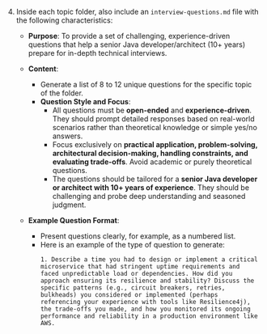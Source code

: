 4. Inside each topic folder, also include an `interview-questions.md` file with the following characteristics:

    *   **Purpose**: To provide a set of challenging, experience-driven questions that help a senior Java developer/architect (10+ years) prepare for in-depth technical interviews.

    *   **Content**:
        *   Generate a list of 8 to 12 unique questions for the specific topic of the folder.
        *   **Question Style and Focus**:
            *   All questions must be **open-ended** and **experience-driven**. They should prompt detailed responses based on real-world scenarios rather than theoretical knowledge or simple yes/no answers.
            *   Focus exclusively on **practical application, problem-solving, architectural decision-making, handling constraints, and evaluating trade-offs**. Avoid academic or purely theoretical questions.
            *   The questions should be tailored for a **senior Java developer or architect with 10+ years of experience**. They should be challenging and probe deep understanding and seasoned judgment.

    *   **Example Question Format**:
        *   Present questions clearly, for example, as a numbered list.
        *   Here is an example of the type of question to generate:
            ```
            1. Describe a time you had to design or implement a critical microservice that had stringent uptime requirements and faced unpredictable load or dependencies. How did you approach ensuring its resilience and stability? Discuss the specific patterns (e.g., circuit breakers, retries, bulkheads) you considered or implemented (perhaps referencing your experience with tools like Resilience4j), the trade-offs you made, and how you monitored its ongoing performance and reliability in a production environment like AWS.
            ```
